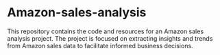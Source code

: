 # Amazon-sales-analysis
This repository contains the code and resources for an Amazon sales analysis project. The project is focused on extracting insights and trends from Amazon sales data to facilitate informed business decisions.
